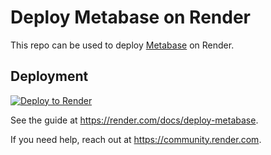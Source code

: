 # Deploy Metabase on Render

This repo can be used to deploy [Metabase](https://metabase.com) on Render.

## Deployment

[![Deploy to Render](https://render.com/images/deploy-to-render-button.svg)](https://render.com/deploy?repo=https://github.com/birkirbj/metabase_on_render)

See the guide at https://render.com/docs/deploy-metabase.

If you need help, reach out at https://community.render.com.

